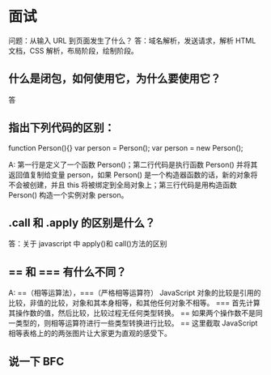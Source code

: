# 面试

问题：从输入 URL 到页面发生了什么？
答：域名解析，发送请求，解析 HTML 文档，CSS 解析，布局阶段，绘制阶段。

## 什么是闭包，如何使用它，为什么要使用它？

答

## 指出下列代码的区别：

function Person(){}
var person = Person();
var person = new Person();

A: 第一行是定义了一个函数 Person()；第二行代码是执行函数 Person() 并将其返回值复制给变量 person，如果 Person() 是一个构造器函数的话，新的对象将不会被创建，并且 this 将被绑定到全局对象上；第三行代码是用构造函数 Person() 构造一个实例对象 person。

## .call 和 .apply 的区别是什么？

答：关于 javascript 中 apply()和 call()方法的区别

## == 和 === 有什么不同？

A: ==（相等运算法），===（严格相等运算符） JavaScript 对象的比较是引用的比较，非值的比较，对象和其本身相等，和其他任何对象不相等。 === 首先计算其操作数的值，然后比较，比较过程无任何类型转换。 == 如果两个操作数不是同一类型的，则相等运算符进行一些类型转换进行比较。 == 这里截取 JavaScript 相等表格上的的两张图片让大家更为直观的感受下。

## 说一下 BFC

